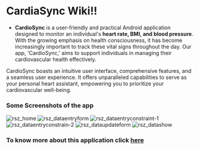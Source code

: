 # CardiaSync Wiki!!

* **CardioSync** is a user-friendly and practical Android application designed to monitor an individual's **heart rate, BMI, and blood pressure**. With the growing emphasis on health consciousness, it has become increasingly important to track these vital signs throughout the day. Our app, 'CardioSync,' aims to support individuals in managing their cardiovascular health effectively.

 CardioSync boasts an intuitive user interface, comprehensive features, and a seamless user experience. It offers unparalleled capabilities to serve as your personal heart assistant, empowering you to prioritize your cardiovascular well-being.

### Some Screenshots of the app
![rsz_home](https://github.com/joy07092/CardioSync/assets/126981963/ac0dd205-cf7e-45d8-8e28-585b8e8069a4)
![rsz_dataentryform](https://github.com/joy07092/CardioSync/assets/126981963/5d3376fb-fe95-428c-9813-2d693cc8a35f)
![rsz_dataentryconstraint-1](https://github.com/joy07092/CardioSync/assets/126981963/0fc2caea-5c03-4f40-82d9-30697ce3d85c)
![rsz_dataentryconstrain-2](https://github.com/joy07092/CardioSync/assets/126981963/5f94db78-2efd-4da1-81a0-3d1e99128ab9)
![rsz_dataupdateform](https://github.com/joy07092/CardioSync/assets/126981963/8953aa28-029a-4fb4-8ea5-30c90491071c)
![rsz_datashow](https://github.com/joy07092/CardioSync/assets/126981963/ee6de6a1-4947-4533-8011-054f1c3ef7ae)


### To know more about this application click [here](https://github.com/joy07092/CardioSync/wiki)


